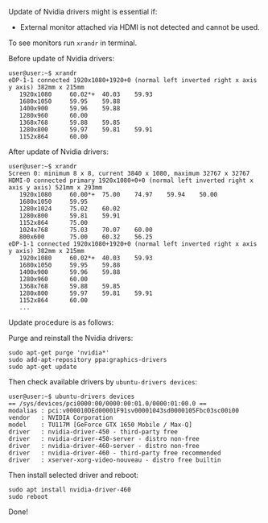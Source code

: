 Update of Nvidia drivers might is essential if:  
- External monitor attached via HDMI is not detected and cannot be used.

To see monitors run `xrandr` in terminal.

Before update of Nvidia drivers:  

    user@user:~$ xrandr 
    eDP-1-1 connected 1920x1080+1920+0 (normal left inverted right x axis y axis) 382mm x 215mm
       1920x1080     60.02*+  40.03    59.93  
       1680x1050     59.95    59.88  
       1400x900      59.96    59.88  
       1280x960      60.00  
       1368x768      59.88    59.85  
       1280x800      59.97    59.81    59.91  
       1152x864      60.00  

After update of Nvidia drivers:  

    user@user:~$ xrandr
    Screen 0: minimum 8 x 8, current 3840 x 1080, maximum 32767 x 32767
    HDMI-0 connected primary 1920x1080+0+0 (normal left inverted right x axis y axis) 521mm x 293mm
       1920x1080     60.00*+  75.00    74.97    59.94    50.00  
       1680x1050     59.95  
       1280x1024     75.02    60.02  
       1280x800      59.81    59.91
       1152x864      75.00  
       1024x768      75.03    70.07    60.00  
       800x600       75.00    60.32    56.25  
    eDP-1-1 connected 1920x1080+1920+0 (normal left inverted right x axis y axis) 382mm x 215mm
       1920x1080     60.02*+  40.03    59.93  
       1680x1050     59.95    59.88  
       1400x900      59.96    59.88  
       1280x960      60.00  
       1368x768      59.88    59.85  
       1280x800      59.97    59.81    59.91  
       1152x864      60.00  
       ...


Update procedure is as follows:

Purge and reinstall the Nvidia drivers:

    sudo apt-get purge 'nvidia*'
    sudo add-apt-repository ppa:graphics-drivers
    sudo apt-get update

Then check available drivers by `ubuntu-drivers devices`:

    user@user:~$ ubuntu-drivers devices
    == /sys/devices/pci0000:00/0000:00:01.0/0000:01:00.0 ==
    modalias : pci:v000010DEd00001F91sv00001043sd0000105Fbc03sc00i00
    vendor   : NVIDIA Corporation
    model    : TU117M [GeForce GTX 1650 Mobile / Max-Q]
    driver   : nvidia-driver-450 - third-party free
    driver   : nvidia-driver-450-server - distro non-free
    driver   : nvidia-driver-460-server - distro non-free
    driver   : nvidia-driver-460 - third-party free recommended
    driver   : xserver-xorg-video-nouveau - distro free builtin
    
Then install selected driver and reboot:  

    sudo apt install nvidia-driver-460
    sudo reboot
    
Done!
